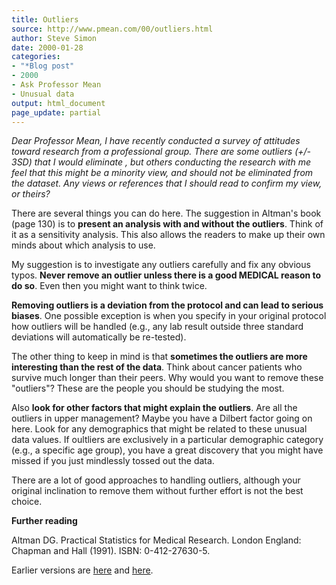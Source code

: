 ```yaml
---
title: Outliers
source: http://www.pmean.com/00/outliers.html
author: Steve Simon
date: 2000-01-28
categories:
- "*Blog post"
- 2000
- Ask Professor Mean
- Unusual data
output: html_document
page_update: partial
---
```


*Dear Professor Mean, I have recently conducted a survey of attitudes toward research from a professional group. There are some outliers (+/- 3SD) that I would eliminate , but others conducting the research with me feel that this might be a minority view, and should not be eliminated from the dataset. Any views or references that I should read to confirm my view, or theirs?*

There are several things you can do here. The suggestion in Altman's book (page 130) is to **present an analysis with and without the outliers**. Think of it as a sensitivity analysis. This also allows the readers to make up their own minds about which analysis to use.

My suggestion is to investigate any outliers carefully and fix any obvious typos. **Never remove an outlier unless there is a good MEDICAL reason to do so**. Even then you might want to think twice.

**Removing outliers is a deviation from the protocol and can lead to serious biases**. One possible exception is when you specify in your original protocol how outliers will be handled (e.g., any lab result outside three standard deviations will automatically be re-tested).

The other thing to keep in mind is that **sometimes the outliers are more interesting than the rest of the data**. Think about cancer patients who survive much longer than their peers. Why would you want to remove these "outliers"? These are the people you should be studying the most.

Also **look for other factors that might explain the outliers**. Are all the outliers in upper management? Maybe you have a Dilbert factor going on here. Look for any demographics that might be related to these unusual data values. If oultliers are exclusively in a particular demographic category (e.g., a specific age group), you have a great discovery that you might have missed if you just mindlessly tossed out the data.

There are a lot of good approaches to handling outliers, although your original inclination to remove them without further effort is not the best choice.

**Further reading**

Altman DG. Practical Statistics for Medical Research. London England: Chapman and Hall (1991). ISBN: 0-412-27630-5.

Earlier versions are [here][sim1] and [here][sim2].
 
[sim1]: http://www.pmean.com/00/outliers.html
[sim2]: http://new.pmean.com/removing-outliers/
 
